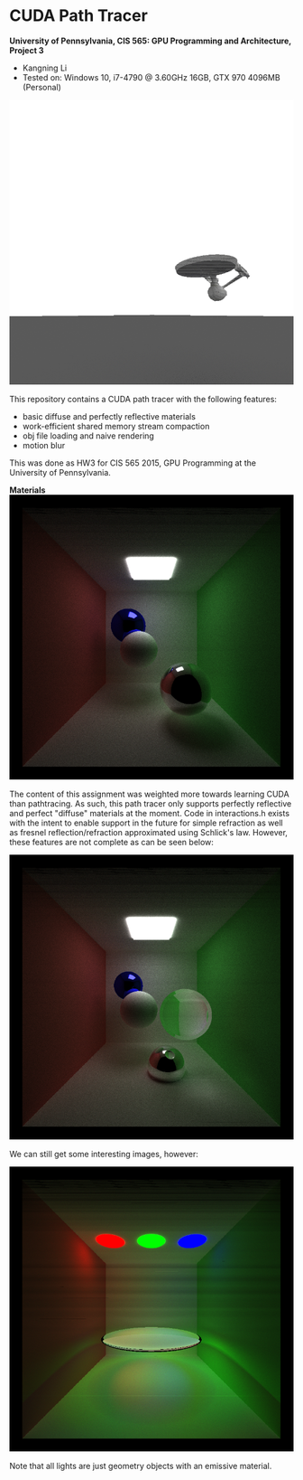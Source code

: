 CUDA Path Tracer
================

**University of Pennsylvania, CIS 565: GPU Programming and Architecture, Project 3**

* Kangning Li
* Tested on: Windows 10, i7-4790 @ 3.60GHz 16GB, GTX 970 4096MB (Personal)

![](images/toBoldlyGo.gif)

This repository contains a CUDA path tracer with the following features:
- basic diffuse and perfectly reflective materials
- work-efficient shared memory stream compaction
- obj file loading and naive rendering
- motion blur

This was done as HW3 for CIS 565 2015, GPU Programming at the University of Pennsylvania.

**Materials**
![](images/cornell.2015-09-28_12-01-33z.1409samp.png)

The content of this assignment was weighted more towards learning CUDA than pathtracing. As such, this path tracer only supports perfectly reflective and perfect "diffuse" materials at the moment. Code in interactions.h exists with the intent to enable support in the future for simple refraction as well as fresnel reflection/refraction approximated using Schlick's law. However, these features are not complete as can be seen below:

![](images/cornell.2015-09-29_06-25-17z.1403samp.png)

We can still get some interesting images, however:

![](images/cornell.2015-09-29_12-26-54z.5000samp.png)

Note that all lights are just geometry objects with an emissive material.